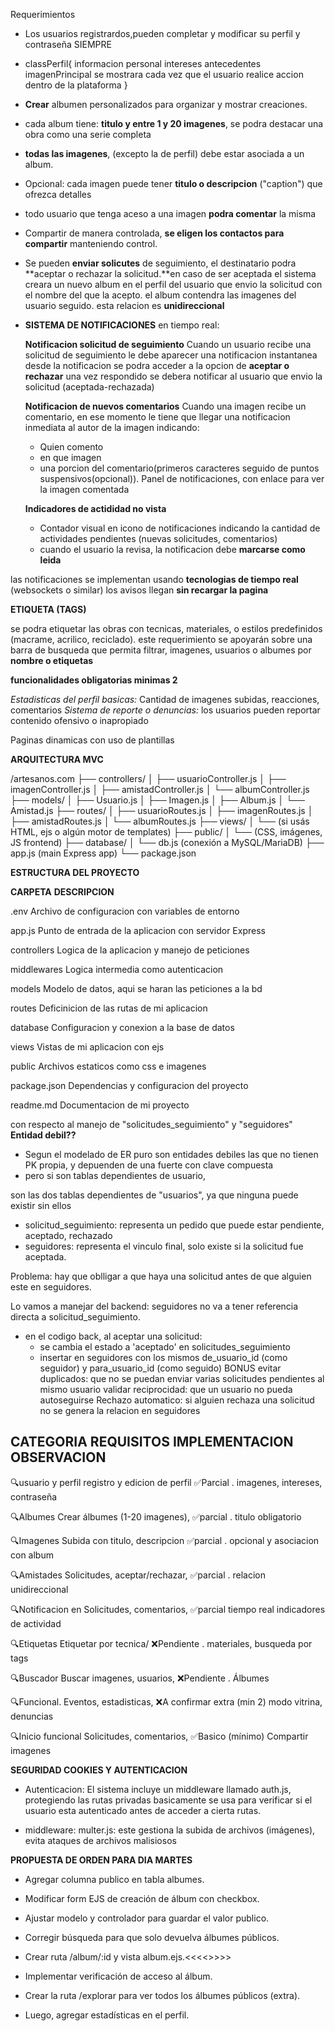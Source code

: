 Requerimientos
- Los usuarios registrardos,pueden completar y modificar su perfil y contraseña SIEMPRE
- classPerfil{
    informacion personal
    intereses
    antecedentes
    imagenPrincipal          se mostrara cada vez que el usuario realice accion dentro de la plataforma
}
- **Crear** albumen personalizados para organizar y mostrar creaciones.

- cada album tiene: **titulo y entre 1 y 20 imagenes**, se podra destacar una obra como una serie completa

- **todas las imagenes**, (excepto la de perfil) debe estar asociada a un album.

- Opcional: cada imagen puede tener **titulo o descripcion** ("caption") que ofrezca detalles

- todo usuario que tenga aceso a una imagen **podra comentar** la misma

- Compartir de manera controlada, **se eligen los contactos para compartir** manteniendo control.

- Se pueden **enviar solicutes** de seguimiento, el destinatario podra **aceptar o rechazar la solicitud.**en caso de ser aceptada el sistema creara un nuevo album en el perfil del usuario que envio la solicitud con el nombre del que la acepto. el album contendra las imagenes del usuario seguido.
esta relacion es **unidireccional**

- **SISTEMA DE NOTIFICACIONES** en tiempo real:

    **Notificacion solicitud de seguimiento** 
    Cuando un usuario recibe una solicitud de seguimiento le debe aparecer una notificacion instantanea
    desde la notificacion se podra acceder a la opcion de **aceptar o rechazar**
    una vez respondido se debera notificar al usuario que envio la solicitud (aceptada-rechazada)

    **Notificacion de nuevos comentarios**
    Cuando una imagen recibe un comentario, en ese momento le tiene que llegar una notificacion inmediata al autor de la imagen indicando:
    - Quien comento
    - en que imagen
    - una porcion del comentario(primeros caracteres seguido de puntos suspensivos(opcional)).
    Panel de notificaciones, con enlace para ver la imagen comentada

    **Indicadores de actididad no vista**
    - Contador visual en icono de notificaciones indicando la cantidad de actividades pendientes (nuevas solicitudes, comentarios)
    - cuando el usuario la revisa, la notificacion debe **marcarse como leida**

las notificaciones se implementan usando **tecnologias de tiempo real** (websockets o similar) los avisos llegan **sin recargar la pagina**

**ETIQUETA (TAGS)**

se podra etiquetar las obras con tecnicas, materiales, o estilos predefinidos (macrame, acrilico, reciclado). este requerimiento se apoyarán sobre una barra de busqueda que permita filtrar, imagenes, usuarios o albumes por **nombre o etiquetas**

**funcionalidades obligatorias minimas 2**

*Estadisticas del perfil basicas:* Cantidad de imagenes subidas, reacciones, comentarios 
*Sistema de reporte o denuncias:* los usuarios pueden reportar contenido ofensivo o inapropiado

Paginas dinamicas con uso de plantillas


**ARQUITECTURA MVC**

/artesanos.com
├── controllers/
│   ├── usuarioController.js
│   ├── imagenController.js
│   ├── amistadController.js
│   └── albumController.js
├── models/
│   ├── Usuario.js
│   ├── Imagen.js
│   ├── Album.js
│   └── Amistad.js
├── routes/
│   ├── usuarioRoutes.js
│   ├── imagenRoutes.js
│   ├── amistadRoutes.js
│   └── albumRoutes.js
├── views/
│   └── (si usás HTML, ejs o algún motor de templates)
├── public/
│   └── (CSS, imágenes, JS frontend)
├── database/
│   └── db.js (conexión a MySQL/MariaDB)
├── app.js (main Express app)
└── package.json


**ESTRUCTURA DEL PROYECTO**

**CARPETA**                          **DESCRIPCION**

.env                                 Archivo de configuracion con variables de entorno

app.js                               Punto de entrada de la aplicacion con servidor Express

controllers                          Logica de la aplicacion y manejo de peticiones

middlewares                          Logica intermedia como autenticacion

models                               Modelo de datos, aqui se haran las peticiones a la bd

routes                               Deficinicion de las rutas de mi aplicacion

database                             Configuracion y conexion a la base de datos

views                                Vistas de mi aplicacion con ejs

public                               Archivos estaticos como css e imagenes

package.json                         Dependencias y configuracion del proyecto

readme.md                            Documentacion de mi proyecto





con respecto al manejo de "solicitudes_seguimiento" y "seguidores" **Entidad debil??**
- Segun el modelado de ER puro son entidades debiles las que no tienen PK propia, y depuenden de una fuerte con clave compuesta
- pero si son tablas dependientes de usuario, 

son las dos tablas dependientes de "usuarios", ya que ninguna puede existir sin ellos
- solicitud_seguimiento: representa un pedido que puede estar pendiente, aceptado, rechazado
- seguidores: representa el vinculo final, solo existe si la solicitud fue aceptada.

Problema: hay que oblligar a que haya una solicitud antes de que alguien este en seguidores.

Lo vamos a manejar del backend: 
seguidores no va a tener referencia directa a solicitud_seguimiento.
- en el codigo back, al aceptar una solicitud: 
    - se cambia el estado a 'aceptado' en solicitudes_seguimiento
    - insertar en seguidores con los mismos de_usuario_id (como seguidor) y para_usuario_id (como seguido)
BONUS
 evitar duplicados: que no se puedan enviar varias solicitudes pendientes al mismo usuario
 validar reciprocidad: que un usuario no pueda autoseguirse
 Rechazo automatico: si alguien rechaza una solicitud no se genera la relacion en seguidores




**CATEGORIA**                  **REQUISITOS**                   **IMPLEMENTACION**                 OBSERVACION
---------------------------------------------------------------------------------------------------------------------
🔍usuario y perfil           registro y edicion de perfil            ✅Parcial
.                          imagenes, intereses, contraseña

🔍Albumes                    Crear álbumes (1-20 imagenes),          ✅parcial
.                          titulo obligatorio

🔍Imagenes                   Subida con titulo, descripcion          ✅parcial
.                          opcional y asociacion con album

🔍Amistades                  Solicitudes, aceptar/rechazar,          ✅parcial
.                          relacion unidireccional

🔍Notificacion en            Solicitudes, comentarios,               ✅parcial
tiempo real                indicadores de actividad

🔍Etiquetas                  Etiquetar por tecnica/                  ❌Pendiente
.                          materiales, busqueda por tags

🔍Buscador                   Buscar imagenes, usuarios,              ❌Pendiente
.                          Álbumes

🔍Funcional.                 Eventos, estadisticas,                  ❌A confirmar
extra (min 2)              modo vitrina, denuncias

🔍Inicio funcional           Solicitudes, comentarios,               ✅Basico
(mínimo)                   Compartir imagenes

**SEGURIDAD COOKIES Y AUTENTICACION**
- Autenticacion: El sistema incluye un middleware llamado auth.js, protegiendo las rutas privadas
  basicamente se usa para verificar si el usuario esta autenticado antes de acceder a cierta rutas.
  
  

- middleware: multer.js: este gestiona la subida de archivos (imágenes), evita ataques de archivos malisiosos

**PROPUESTA DE ORDEN PARA DIA MARTES**

- Agregar columna publico en tabla albumes.

- Modificar form EJS de creación de álbum con checkbox.

- Ajustar modelo y controlador para guardar el valor publico.

- Corregir búsqueda para que solo devuelva álbumes públicos.

- Crear ruta /album/:id y vista album.ejs.<<<<<con esto tengo que seguir horita>>>>>

- Implementar verificación de acceso al álbum.

- Crear la ruta /explorar para ver todos los álbumes públicos (extra).

- Luego, agregar estadísticas en el perfil.